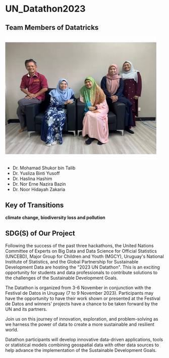 # UN_Datathon2023

## Team Members of Datatricks
![](images/team_photo.jpg)

- Dr. Mohamad Shukor bin Talib 
- Dr. Yusliza Binti Yusoff
- Dr. Haslina Hashim
- Dr. Nor Erne Nazira Bazin 
- Dr. Noor Hidayah Zakaria

## Key of Transitions
**climate change, biodiversity loss and pollution**

## SDG(S) of Our Project



Following the success of the past three hackathons, the United Nations Committee of Experts on Big Data and Data Science for Official Statistics (UNCEBD), Major Group for Children and Youth (MGCY), Uruguay's National Institute of Statistics, and the Global Partnership for Sustainable Development Data are hosting the "2023 UN Datathon". This is an exciting opportunity for students and data professionals to contribute solutions to the challenges of the Sustainable Development Goals.

The Datathon is organized from 3-6 November in conjunction with the Festival de Datos in Uruguay (7 to 9 November 2023). Participants may have the opportunity to have their work shown or presented at the Festival de Datos and winners' projects have a chance to be taken forward by the UN and its partners.

Join us on this journey of innovation, exploration, and problem-solving as we harness the power of data to create a more sustainable and resilient world.

Datathon participants will develop innovative data-driven applications, tools or statistical models combining geospatial data with other data sources to help advance the implementation of the Sustainable Development Goals.
